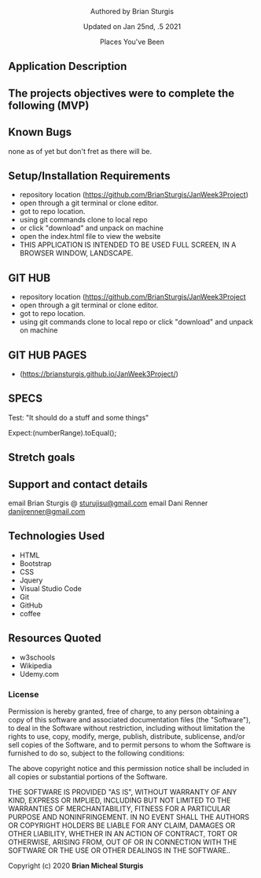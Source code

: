 
<div align="center">
</div>
<p align="center"> Authored by Brian Sturgis</p>
<p align="center">Updated on Jan 25nd, .5 2021</p>
<p align="center">Places You've Been</p>

## Application Description

## The projects objectives were to complete the following (MVP)


## Known Bugs
none as of yet but don't fret as there will be.

## Setup/Installation Requirements
- repository location (https://github.com/BrianSturgis/JanWeek3Project)
- open through a git terminal or clone editor.
- got to repo location.
- using git commands clone to local repo
- or click "download" and unpack on machine
- open the index.html file to view the website
- THIS APPLICATION IS INTENDED TO BE USED FULL SCREEN, IN  A BROWSER WINDOW, LANDSCAPE.

## GIT HUB
- repository location (https://github.com/BrianSturgis/JanWeek3Project
- open through a git terminal or clone editor.
- got to repo location.
- using git commands clone to local repo or click "download" and unpack on machine

## GIT HUB PAGES 
- (https://briansturgis.github.io/JanWeek3Project/)

## SPECS

Test: "It should do a stuff and some things"

Expect:(numberRange).toEqual();



## Stretch goals


## Support and contact details
email Brian Sturgis @ <sturujisu@gmail.com>
email Dani Renner <danijrenner@gmail.com>

## Technologies Used
* HTML
* Bootstrap
* CSS
* Jquery
* Visual Studio Code
* Git
* GitHub
* coffee


## Resources Quoted
- w3schools
- Wikipedia
- Udemy.com

### License
Permission is hereby granted, free of charge, to any person obtaining a copy of this software and associated documentation files (the "Software"), to deal in the Software without restriction, including without limitation the rights to use, copy, modify, merge, publish, distribute, sublicense, and/or sell copies of the Software, and to permit persons to whom the Software is furnished to do so, subject to the following conditions:

The above copyright notice and this permission notice shall be included in all copies or substantial portions of the Software.

THE SOFTWARE IS PROVIDED "AS IS", WITHOUT WARRANTY OF ANY KIND, EXPRESS OR IMPLIED, INCLUDING BUT NOT LIMITED TO THE WARRANTIES OF MERCHANTABILITY, FITNESS FOR A PARTICULAR PURPOSE AND NONINFRINGEMENT. IN NO EVENT SHALL THE AUTHORS OR COPYRIGHT HOLDERS BE LIABLE FOR ANY CLAIM, DAMAGES OR OTHER LIABILITY, WHETHER IN AN ACTION OF CONTRACT, TORT OR OTHERWISE, ARISING FROM, OUT OF OR IN CONNECTION WITH THE SOFTWARE OR THE USE OR OTHER DEALINGS IN THE SOFTWARE..

Copyright (c) 2020 **Brian Micheal Sturgis**